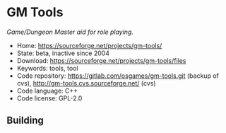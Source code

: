 # GM Tools

_Game/Dungeon Master aid for role playing._

- Home: https://sourceforge.net/projects/gm-tools/
- State: beta, inactive since 2004
- Download: https://sourceforge.net/projects/gm-tools/files
- Keywords: tools, tool
- Code repository: https://gitlab.com/osgames/gm-tools.git (backup of cvs), http://gm-tools.cvs.sourceforge.net/ (cvs)
- Code language: C++
- Code license: GPL-2.0

## Building

